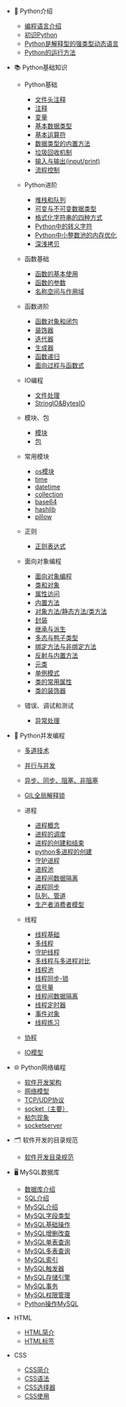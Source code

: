 - 🥇 Python介绍
    - [编程语言介绍](/Python基础知识/Python介绍/1.编程语言介绍.md)
    - [初识Python](/Python基础知识/Python介绍/2.初识Python.md)
    - [Python是解释型的强类型动态语言](/Python基础知识/Python介绍/3.Python是解释型的强类型动态语言.md)
    - [Python的运行方法](/Python基础知识/Python介绍/4.Python的运行方法.md)

- 📚 Python基础知识

    - Python基础

        - [文件头注释](/Python基础知识/Python基础/01.python文件头部.md)
        - [注释](/Python基础知识/Python基础/02.注释.md)
        - [变量](/Python基础知识/Python基础/03.变量.md)
        - [基本数据类型](/Python基础知识/Python基础/04.基本数据类型.md)
        - [基本运算符](/Python基础知识/Python基础/05.基本运算符.md)
        - [数据类型的内置方法](/Python基础知识/Python基础/06.基本数据类型的内置方法.md)
        - [垃圾回收机制](/Python基础知识/Python基础/07.垃圾回收机制.md)
        - [输入与输出(input/print)](/Python基础知识/Python基础/08.输入与输出.md)
        - [流程控制](/Python基础知识/Python基础/09.流程控制.md)

    - Python进阶

        - [堆栈和队列](/Python基础知识/Python进阶/堆栈和队列.md)
        - [可变与不可变数据类型](/Python基础知识/Python小知识点/可变与不可变数据类型.md)
        - [格式化字符串的四种方式](/Python基础知识/Python小知识点/格式化字符串的四种方式.md)
        - [Python中的转义字符](/Python基础知识/Python小知识点/Python中的转义字符.md)
        - [Python中小整数池的内存优化](/Python基础知识/Python小知识点/Python中小整数池的内存优化.md)
        - [深浅拷贝](/Python基础知识/Python小知识点/深浅拷贝.md)

    - 函数基础

        - [函数的基本使用](/Python基础知识/函数基础/11.函数的基本使用.md)
        - [函数的参数](/Python基础知识/函数基础/12.函数的参数.md)
        - [名称空间与作用域](/Python基础知识/函数基础/13.名称空间与作用域.md)

    - 函数进阶

        - [函数对象和闭包](/Python基础知识/函数进阶/14.函数对象和闭包.md)
        - [装饰器](/Python基础知识/函数进阶/15.装饰器.md)
        - [迭代器](/Python基础知识/函数进阶/16.迭代器.md)
        - [生成器](/Python基础知识/函数进阶/17.生成器.md)
        - [函数递归](/Python基础知识/函数进阶/18.函数递归.md)
        - [面向过程与函数式](/Python基础知识/函数进阶/19.面向过程与函数式.md)

    - IO编程

        - [文件处理](/Python基础知识/文件处理/10.文件处理.md)
        - [StringIO&BytesIO](/Python基础知识/文件处理/StringIO_and_BytesIO.md)

    - 模块、包

        - [模块](/Python基础知识/P模块-包/20.模块.md)
        - [包](/Python基础知识/模块-包/21.包.md)

    - 常用模块
        - [os模块](/Python基础知识/Python常用模块/OS模块.md)
        - [time](/Python基础知识/Python常用模块/time模块.md)
        - [datetime](/Python基础知识/Python常用模块/datetime模块.md)
        - [collection](/Python基础知识/Python常用模块/collection模块.md)
        - [base64](/Python基础知识/Python常用模块/base64模块.md)
        - [hashlib](/Python基础知识/Python常用模块/hashlib模块.md)
        - [pillow](/Python基础知识/Python常用模块/pillow模块.md)

    - 正则

        - [正则表达式](/Python基础知识/正则/正则表达式.md)

    - 面向对象编程

        - [面向对象编程](/Python基础知识/面向对象/面向对象编程.md)
        - [类和对象](/Python基础知识/面向对象/类和对象.md)
        - [属性访问](/Python基础知识/面向对象/属性访问.md)
        - [内置方法](/Python基础知识/面向对象/内置方法.md)
        - [对象方法/静态方法/类方法](/Python基础知识/面向对象/对象方法-静态方法-类方法.md)
        - [封装](/Python基础知识/面向对象/封装.md)
        - [继承与派生](/Python基础知识/面向对象/25.继承与派生.md)
        - [多态与鸭子类型](/Python基础知识/面向对象/26.多态与鸭子类型.md)
        - [绑定方法与非绑定方法](/Python基础知识/面向对象/27.绑定方法与非绑定方法.md)
        - [反射与内置方法](/Python基础知识/面向对象/28.反射与内置方法.md)
        - [元类](/Python基础知识/面向对象/29.元类.md)
        - [单例模式](/Python基础知识/面向对象/单例模式.md)
        - [类的常用属性](/Python基础知识/面向对象/类的常用属性.md)
        - [类的装饰器](/Python基础知识/面向对象/类的装饰器.md)

    - 错误、调试和测试

        - [异常处理](/Python基础知识/错误处理-调试-测试/30.异常处理.md)

- 🔮 Python并发编程

    - [多道技术](/Python并发编程/0多道技术.md)
    - [并行与并发](/Python并发编程/1并行与并发.md)
    - [异步、同步、阻塞、非阻塞](/Python并发编程/2异步-同步-阻塞-非阻塞.md)
    - [GIL全局解释锁](/Python并发编程/3GIL全局解释锁.md)

    - 进程

        - [进程概念](/Python并发编程/进程/1进程概念.md)
        - [进程的调度](/Python并发编程/进程/2进程的调度.md)
        - [进程的创建和结束](/Python并发编程/进程/5进程的创建和结束.md)
        - [python多进程的创建](/Python并发编程/进程/6python多进程.md)
        - [守护进程](/Python并发编程/进程/7守护进程.md)
        - [进程池](/Python并发编程/进程/8进程池.md)
        - [进程间数据隔离](/Python并发编程/进程/9进程数据隔离.md)
        - [进程同步](/Python并发编程/进程/10进程同步-互斥锁.md)
        - [队列、管道](/Python并发编程/进程/11队列-管道.md)
        - [生产者消费者模型](/Python并发编程/进程/12生产者消费者模型.md)

    - 线程

        - [线程基础](/Python并发编程/线程/0线程基础.md)
        - [多线程](/Python并发编程/线程/1开启多线程.md)
        - [守护线程](/Python并发编程/线程/2守护线程.md)
        - [多线程与多进程对比](/Python并发编程/线程/3多线程与多进程对比.md)
        - [线程池](/Python并发编程/线程/4线程池.md)
        - [线程同步-锁](/Python并发编程/线程/5线程同步(锁).md)
        - [信号量](/Python并发编程/线程/6信号量.md)
        - [线程间数据隔离](/Python并发编程/线程/7线程间数据隔离.md)
        - [线程定时器](/Python并发编程/线程/8线程定时器.md)
        - [事件对象](/Python并发编程/线程/9事件对象.md)
        - [线程练习](/Python并发编程/线程/线程练习.md)

    - [协程](/Python并发编程/4协程.md)

    - [IO模型](/Python并发编程/5IO模型.md)

- 🌐 Python网络编程

    - [软件开发架构](/Python网络编程/1软件开发架构.md)
    - [网络模型](/Python网络编程/2网络模型.md)
    - [TCP/UDP协议](/Python网络编程/2TCP-UDP协议.md)
    - [socket（主要）](/Python网络编程/3socket.md)
    - [粘包现象](/Python网络编程/4粘包.md)
    - [socketserver](/Python网络编程/5socketserver.md)

- 🗂 软件开发的目录规范

    - [软件开发目录规范](/软件开发的目录规范/软件开发的目录规范.md)

- 🖥 MySQL数据库

    - [数据库介绍](/Mysql基础/0数据库介绍.md)
    - [SQL介绍](/Mysql基础/1sql介绍.md)
    - [MySQL介绍](/Mysql基础/2mysql介绍.md)
    - [MySQL字段类型](/Mysql基础/3mysql字段类型.md)
    - [MySQL基础操作](/Mysql基础/4mysql基础操作.md)
    - [MySQL增删改查](/Mysql基础/5mysql增删改查.md)
    - [MySQL单表查询](/Mysql基础/6mysql单表查询.md)
    - [MySQL多表查询](/Mysql基础/7mysql多表查询.md)
    - [MySQL索引](/Mysql基础/8mysql索引.md)
    - [MySQL触发器](/Mysql基础/9mysql触发器.md)
    - [MySQL存储引擎](/Mysql基础/10mysql存储引擎.md)
    - [MySQL事务](/Mysql基础/11mysql事务.md)
    - [MySQL权限管理](/Mysql基础/12mysql权限管理.md)
    - [Python操作MySQL](/Mysql基础/13python操作mysql.md)

- HTML

    - [HTML简介](/HTML基础/HTML简介.md)
    - [HTML标签](/HTML基础/HTML标签.md)

- CSS

    - [CSS简介](/CSS基础/CSS简介.md)
    - [CSS语法](/CSS基础/CSS语法.md)
    - [CSS选择器](/CSS基础/CSS选择器.md)
    - [CSS使用](/CSS基础/CSS使用.md)